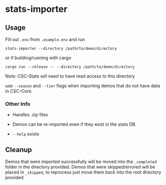 # stats-importer

## Usage

Fill out `.env` from `.example.env` and run

`stats-importer --directory /path/to/demo/directory`

or if building/running with cargo

`cargo run --release -- --directory /path/to/demo/directory`

Note: CSC-Stats will need to have read access to this directory

use `--season` and `--tier` flags when importing demos that do not have data in CSC-Core.

### Other Info

- Handles .zip files

- Demos can be re-imported even if they exist in the stats DB.

- `--help` exists

## Cleanup

Demos that were imported successfully will be moved into the `_completed` folder in the directory provided.
Demos that were skipped/errored will be placed in `_skipped`, to reprocess just move them back into the root directory provided.
